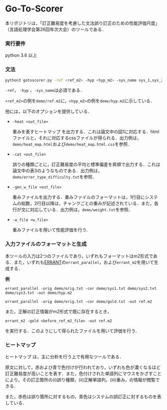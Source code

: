 # Go-To-Scorer
本リポジトリは，「訂正難易度を考慮した文法誤り訂正のための性能評価尺度」（言語処理学会第26回年次大会）のツールである．

### 実行要件

python 3.6 以上

### 文法

```bash
python3 gotoscorer.py -ref <ref_m2> -hyp <hyp_m2> -sys_name sys_1,sys_2,...,sys_N 
```

`-ref`， `-hyp` ，`-sys_name`は必須である．

`<ref_m2>`の例を`demo/ref.m2`に，`<hyp_m2>`の例を`demo/hyp.m2`に示している．

他には，以下のオプションを提供している．

* `-heat <out_file>`

  重みを表すヒートマップ を出力する．これは論文中の図1に対応する．htmlファイルと，それに対応するcssファイルが得られる．出力例は，`demo/heat_map.html`および`demo/heat_map.html.css`を参照．

* `-cat <out_file>`

  誤りの種類ごとに，訂正難易度の平均と標準偏差を昇順で出力する．これは論文中の表3のようなものである．出力例は，`demo/error_type_difficulty.txt`を参照．

* `-gen_w_file <out_file>`

  重みファイルを出力する．重みファイルのフォーマットは，1行目にシステムの総数，2行目以降は，チャンクごとの重みが記述されている．また，各行が文に対応している．出力例は，`demo/weight.txt`を参照．

* `-w_file <w_file>`

  重みファイルを用いて性能評価を行う．

### 入力ファイルのフォーマットと生成

本ツールの入力は2つのファイルであり，いずれもフォーマットはm2形式である．また，いずれも[ERRANT](https://github.com/chrisjbryant/errant)の`errant_parallel`，および`errant_m2`を用いて生成する．

**例**

 `errant_parallel -orig demo/orig.txt -cor demo/sys1.txt demo/sys2.txt demo/sys3.txt -out demo/hyp.m2`

`errant_parallel -orig demo/orig.txt -cor demo/gold.txt -out ref.m2`

また，正解の訂正情報がm2形式で既に存在するとき，

`errant_m2 -gold <before_ref_m2_file> -out ref.m2`

を実行する．このようにして得られたファイルを用いて評価を行う．

### ヒートマップ

ヒートマップ は，主に分析を行う上で有用なツールである．

原文に対して，赤および青で色付けが行われており，いずれも色が濃くなるほど訂正難易度が高いことを表す．また，色付けされた単語列にマウスをかざすことにより，その訂正箇所の(i)誤り種類，(ii)正解単語列，(iii)重み，の情報が閲覧できる．

また，赤色は誤り箇所に対するもの，青色はシステムの誤訂正に対するものを表している．

